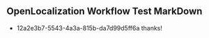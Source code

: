 ## OpenLocalization Workflow Test MarkDown
* 12a2e3b7-5543-4a3a-815b-da7d99d5ff6a thanks!

<!--HONumber=Aug16_HO1-->


